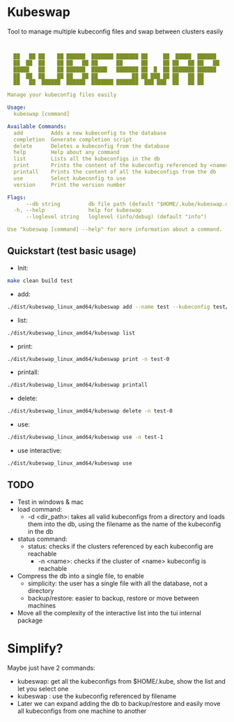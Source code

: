 # Kubeswap
Tool to manage multiple kubeconfig files and swap between clusters easily

```yaml


  ██   ██ ██    ██ ██████  ███████ ███████ ██     ██  █████  ██████  
  ██  ██  ██    ██ ██   ██ ██      ██      ██     ██ ██   ██ ██   ██ 
  █████   ██    ██ ██████  █████   ███████ ██  █  ██ ███████ ██████  
  ██  ██  ██    ██ ██   ██ ██           ██ ██ ███ ██ ██   ██ ██      
  ██   ██  ██████  ██████  ███████ ███████  ███ ███  ██   ██ ██

Manage your kubeconfig files easily

Usage:
  kubeswap [command]

Available Commands:
  add         Adds a new kubeconfig to the database
  completion  Generate completion script
  delete      Deletes a kubeconfig from the database
  help        Help about any command
  list        Lists all the kubeconfigs in the db
  print       Prints the content of the kubeconfig referenced by <name>
  printall    Prints the content of all the kubeconfigs from the db
  use         Select kubeconfig to use
  version     Print the version number

Flags:
      --db string         db file path (default "$HOME/.kube/kubeswap.db")
  -h, --help              help for kubeswap
      --loglevel string   loglevel (info/debug) (default "info")

Use "kubeswap [command] --help" for more information about a command.
```

## Quickstart (test basic usage)
- Init:
```bash
make clean build test
```
- add:
```bash
./dist/kubeswap_linux_amd64/kubeswap add --name test --kubeconfig test/kubeconfig.yml
```
- list:
```bash
./dist/kubeswap_linux_amd64/kubeswap list
```
- print:
```bash
./dist/kubeswap_linux_amd64/kubeswap print -n test-0
```
- printall:
```bash
./dist/kubeswap_linux_amd64/kubeswap printall
```
- delete:
```bash
./dist/kubeswap_linux_amd64/kubeswap delete -n test-0
```
- use:
```bash
./dist/kubeswap_linux_amd64/kubeswap use -n test-1
```
- use interactive:
```bash
./dist/kubeswap_linux_amd64/kubeswap use
```

## TODO
- Test in windows & mac
- load command:
  - -d \<dir_path\>: takes all valid kubeconfigs from a directory and loads them into the db, using the filename as the name of the kubeconfig in the db
- status command:
  - status: checks if the clusters referenced by each kubeconfig are reachable
    - -n \<name>\: checks if the cluster of \<name\> kubeconfig is reachable
- Compress the db into a single file, to enable
  - simplicity: the user has a single file with all the database, not a directory
  - backup/restore: easier to backup, restore or move between machines
- Move all the complexity of the interactive list into the tui internal package

# Simplify?
Maybe just have 2 commands:
- kubeswap: get all the kubeconfigs from $HOME/.kube, show the list and let you select one
- kubeswap <name>: use the kubeconfig referenced by filename
- Later we can expand adding the db to backup/restore and easily move all kubeconfigs from one machine to another